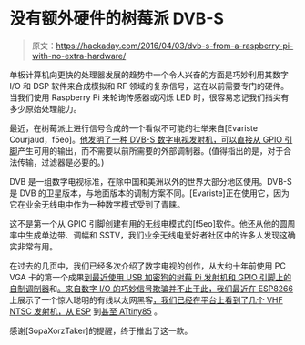# 没有额外硬件的树莓派 DVB-S

> 原文：<https://hackaday.com/2016/04/03/dvb-s-from-a-raspberry-pi-with-no-extra-hardware/>

单板计算机向更快的处理器发展的趋势中一个令人兴奋的方面是巧妙利用其数字 I/O 和 DSP 软件来合成模拟和 RF 领域的复杂信号，这在以前需要专门的硬件。当我们使用 Raspberry Pi 来轮询传感器或闪烁 LED 时，很容易忘记我们指尖有多少原始处理能力。

最近，在树莓派上进行信号合成的一个看似不可能的壮举来自[Evariste Courjaud，f5eo]。[他发明了一种 DVB-S 数字电视发射机，可以直接从 GPIO 引脚](https://github.com/F5OEO/rpidatv)产生可用的输出，而不需要以前所需要的外部调制器。(值得指出的是，对于合法传输，过滤器是必要的。)

DVB 是一组数字电视标准，在除中国和美洲以外的世界大部分地区使用。DVB-S 是 DVB 的卫星版本，与地面版本的调制方案不同。[Evariste]正在使用它，因为它在业余无线电中作为一种数字模式受到了青睐。

这不是第一个从 GPIO 引脚创建有用的无线电模式的[f5eo]软件。他还从他的圆周率中生成单边带、调幅和 SSTV，我们业余无线电爱好者社区中的许多人发现这确实非常有用。

在过去的几页中，我们已经多次介绍了数字电视的创作，从大约十年前使用 PC VGA 卡的第一个成果[到最近使用 USB 加密狗的树莓 Pi 发射机](http://hackaday.com/2006/01/10/video-card-used-as-a-digital-tv-modulator/)[和 GPIO 引脚上的自制调制器](http://hackaday.com/2015/03/28/transmitting-hd-video-from-a-raspberry-pi/)和[。来自数字 I/O 的巧妙信号欺骗并不止于此，我们最近在 ESP8266](http://hackaday.com/2015/11/27/transmitting-tee-vee-from-a-pi/) 上展示了一个惊人聪明的有线以太网黑客[，我们已经在平台](http://hackaday.com/2016/04/01/ethernet-controller-discovered-in-the-esp8266/)[上看到了几个 VHF NTSC 发射机，从 ESP](http://hackaday.com/2016/03/01/color-tv-broadcasts-are-esp8266s-newest-trick/) 到[甚至 ATtiny85](http://hackaday.com/2015/02/26/attiny85-does-over-the-air-ntsc/) 。

感谢[SopaXorzTaker]的提醒，终于推出了这一款。